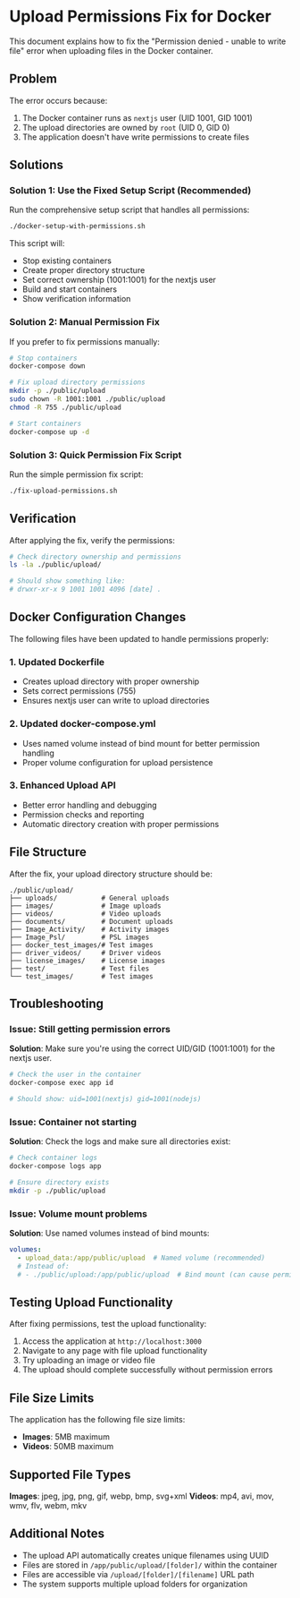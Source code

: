 # Upload Permissions Fix for Docker

This document explains how to fix the "Permission denied - unable to write file" error when uploading files in the Docker container.

## Problem

The error occurs because:
1. The Docker container runs as `nextjs` user (UID 1001, GID 1001)
2. The upload directories are owned by `root` (UID 0, GID 0)
3. The application doesn't have write permissions to create files

## Solutions

### Solution 1: Use the Fixed Setup Script (Recommended)

Run the comprehensive setup script that handles all permissions:

```bash
./docker-setup-with-permissions.sh
```

This script will:
- Stop existing containers
- Create proper directory structure
- Set correct ownership (1001:1001) for the nextjs user
- Build and start containers
- Show verification information

### Solution 2: Manual Permission Fix

If you prefer to fix permissions manually:

```bash
# Stop containers
docker-compose down

# Fix upload directory permissions
mkdir -p ./public/upload
sudo chown -R 1001:1001 ./public/upload
chmod -R 755 ./public/upload

# Start containers
docker-compose up -d
```

### Solution 3: Quick Permission Fix Script

Run the simple permission fix script:

```bash
./fix-upload-permissions.sh
```

## Verification

After applying the fix, verify the permissions:

```bash
# Check directory ownership and permissions
ls -la ./public/upload/

# Should show something like:
# drwxr-xr-x 9 1001 1001 4096 [date] .
```

## Docker Configuration Changes

The following files have been updated to handle permissions properly:

### 1. Updated Dockerfile
- Creates upload directory with proper ownership
- Sets correct permissions (755)
- Ensures nextjs user can write to upload directories

### 2. Updated docker-compose.yml
- Uses named volume instead of bind mount for better permission handling
- Proper volume configuration for upload persistence

### 3. Enhanced Upload API
- Better error handling and debugging
- Permission checks and reporting
- Automatic directory creation with proper permissions

## File Structure

After the fix, your upload directory structure should be:

```
./public/upload/
├── uploads/           # General uploads
├── images/            # Image uploads
├── videos/            # Video uploads
├── documents/         # Document uploads
├── Image_Activity/    # Activity images
├── Image_Psl/         # PSL images
├── docker_test_images/# Test images
├── driver_videos/     # Driver videos
├── license_images/    # License images
├── test/              # Test files
└── test_images/       # Test images
```

## Troubleshooting

### Issue: Still getting permission errors
**Solution**: Make sure you're using the correct UID/GID (1001:1001) for the nextjs user.

```bash
# Check the user in the container
docker-compose exec app id

# Should show: uid=1001(nextjs) gid=1001(nodejs)
```

### Issue: Container not starting
**Solution**: Check the logs and make sure all directories exist:

```bash
# Check container logs
docker-compose logs app

# Ensure directory exists
mkdir -p ./public/upload
```

### Issue: Volume mount problems
**Solution**: Use named volumes instead of bind mounts:

```yaml
volumes:
  - upload_data:/app/public/upload  # Named volume (recommended)
  # Instead of:
  # - ./public/upload:/app/public/upload  # Bind mount (can cause permission issues)
```

## Testing Upload Functionality

After fixing permissions, test the upload functionality:

1. Access the application at `http://localhost:3000`
2. Navigate to any page with file upload functionality
3. Try uploading an image or video file
4. The upload should complete successfully without permission errors

## File Size Limits

The application has the following file size limits:
- **Images**: 5MB maximum
- **Videos**: 50MB maximum

## Supported File Types

**Images**: jpeg, jpg, png, gif, webp, bmp, svg+xml
**Videos**: mp4, avi, mov, wmv, flv, webm, mkv

## Additional Notes

- The upload API automatically creates unique filenames using UUID
- Files are stored in `/app/public/upload/[folder]/` within the container
- Files are accessible via `/upload/[folder]/[filename]` URL path
- The system supports multiple upload folders for organization